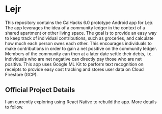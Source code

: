 # Lejr
This repository contains the CalHacks 6.0 prototype Android app for Lejr. The app leverages the idea of a community ledger in the context of a shared apartment or other living space. The goal is to provide an easy way to keep track of individual contributions, such as groceries, and calculate how much each person owes each other. This encourages individuals to make contributions in order to gain a net positive on the community ledger. Members of the community can then at a later date settle their debts, i.e. individuals who are net negative can directly pay those who are net positive. This app uses Google ML Kit to perform text recognition on receipts to provide easy cost tracking and stores user data on Cloud Firestore (GCP).

## Official Project Details
I am currently exploring using React Native to rebuild the app. More details to follow.
